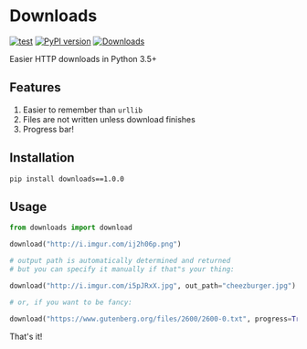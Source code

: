 # Downloads

[![test](https://github.com/audy/downloads/workflows/test/badge.svg)](https://github.com/audy/downloads/actions?query=workflow%3Atest)
[![PyPI version](https://badge.fury.io/py/downloads.svg)](https://pypi.org/project/downloads/)
[![Downloads](https://pepy.tech/badge/downloads/month)](https://pepy.tech/project/downloads)

Easier HTTP downloads in Python 3.5+

## Features

1. Easier to remember than `urllib`
2. Files are not written unless download finishes
3. Progress bar!

## Installation

```
pip install downloads==1.0.0
```

## Usage

```python
from downloads import download

download("http://i.imgur.com/ij2h06p.png")

# output path is automatically determined and returned
# but you can specify it manually if that"s your thing:

download("http://i.imgur.com/i5pJRxX.jpg", out_path="cheezburger.jpg")

# or, if you want to be fancy:

download("https://www.gutenberg.org/files/2600/2600-0.txt", progress=True)
```

That's it!

